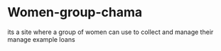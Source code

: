 # Women-group-chama
its a site where a group of women can use to collect and manage their manage example loans
##
